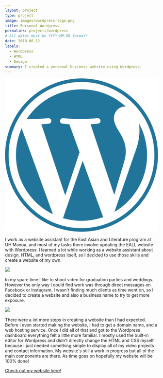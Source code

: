 ```yaml
---
layout: project
type: project
image: images/wordpress-logo.png
title: Personal Wordpress
permalink: projects/wordpress
# All dates must be YYYY-MM-DD format!
date: 2018-06-12
labels:
  - Wordpress
  - HTML
  - Design
summary: I created a personal business website using Wordpress.
---
```


<img class="ui medium right floated rounded image" src="../images/wordpress-logo.png">

I work as a website assistant for the East Asian and Literature program at UH Manoa, and most of my tasks there involve updating the EALL website with Wordpress. I learned a lot while working as a website assistant about design, HTML, and wordpress itself, so I decided to use those skills and create a website of my own. 

<img class="ui medium right floated rounded image" src="../images/willfilms1">

In my spare time I like to shoot video for graduation parties and weddings. However the only way I could find work was through direct messages on Facebook or Instagram. I wasn't finding much clients as time went on, so I decided to create a website and also a business name to try to get more exposure. 

<img class="ui medium right floated rounded image" src="../images/willfilms1">

There were a lot more steps in creating a website than I had expected. Before I even started making the website, I had to get a domain name, and a web hosting service. Once I did all of that and got to the Wordpress dashboard everything felt a little more familiar. I mostly used the built-in editor for Wordpress and didn't directly change the HTML and CSS myself because I just needed something simple to display all of my video projects and contact information. My website's still a work in progress but all of the main components are there. As time goes on hopefully my website will be 100% done!


 
<a href="http://box5145.temp.domains/~willfil1/"><i class="large wordpress icon"></i>Check out my website here!</a>
